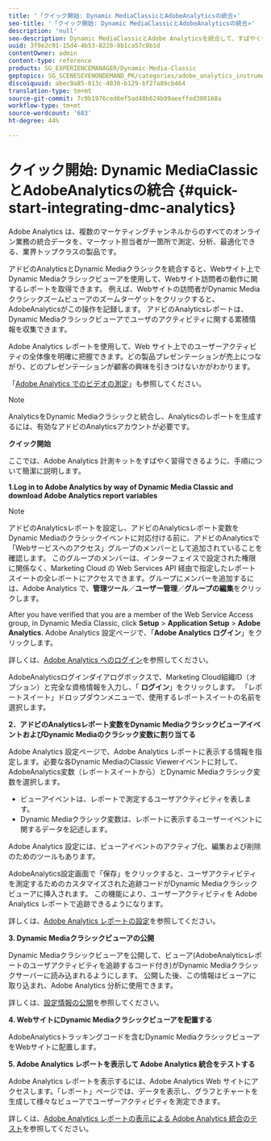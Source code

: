 ```yaml
---
title: '「クイック開始: Dynamic MediaClassicとAdobeAnalyticsの統合»'
seo-title: '「クイック開始: Dynamic MediaClassicとAdobeAnalyticsの統合»'
description: 'null'
seo-description: Dynamic MediaClassicとAdobe Analyticsを統合して、すばやく作業を始めるのに役立つ概要とクイック開始です。
uuid: 3f9e2c91-15d4-4b53-8220-9b1ca57c0b1d
contentOwner: admin
content-type: reference
products: SG_EXPERIENCEMANAGER/Dynamic-Media-Classic
geptopics: SG_SCENESEVENONDEMAND_PK/categories/adobe_analytics_instrumentation_kit
discoiquuid: abec9a85-013c-4030-b129-bf27a89cb464
translation-type: tm+mt
source-git-commit: 7c9b1976ced6ef5ad48b624b99aeeffed380168a
workflow-type: tm+mt
source-wordcount: '683'
ht-degree: 44%

---
```



# クイック開始: Dynamic MediaClassicとAdobeAnalyticsの統合 {#quick-start-integrating-dmc-analytics}

Adobe Analytics は、複数のマーケティングチャンネルからのすべてのオンライン業務の統合データを、マーケット担当者が一箇所で測定、分析、最適化できる、業界トップクラスの製品です。

アドビのAnalyticsとDynamic Mediaクラシックを統合すると、Webサイト上でDynamic Mediaクラシックビューアを使用して、Webサイト訪問者の動作に関するレポートを取得できます。 例えば、Webサイトの訪問者がDynamic Mediaクラシックズームビューアのズームターゲットをクリックすると、AdobeAnalyticsがこの操作を記録します。 アドビのAnalyticsレポートは、Dynamic Mediaクラシックビューアでユーザのアクティビティに関する累積情報を収集できます。

Adobe Analytics レポートを使用して、Web サイト上でのユーザーアクティビティの全体像を明確に把握できます。どの製品プレゼンテーションが売上につながり、どのプレゼンテーションが顧客の興味を引きつけないかがわかります。

「[Adobe Analytics でのビデオの測定](https://docs.adobe.com/content/help/en/media-analytics/using/media-overview.html)」も参照してください。

>[!NOTE]
>
>AnalyticsをDynamic Mediaクラシックと統合し、Analyticsのレポートを生成するには、有効なアドビのAnalyticsアカウントが必要です。

**クイック開始**

ここでは、Adobe Analytics 計測キットをすばやく習得できるように、手順について簡潔に説明します。

**1.Log in to Adobe Analytics by way of Dynamic Media Classic and download Adobe Analytics report variables**

>[!NOTE]
>
>アドビのAnalyticsレポートを設定し、アドビのAnalyticsレポート変数をDynamic Mediaのクラシックイベントに対応付ける前に、アドビのAnalyticsで「Webサービスへのアクセス」グループのメンバーとして追加されていることを確認します。 このグループのメンバーは、インターフェイスで設定された権限に関係なく、Marketing Cloud の Web Services API 経由で指定したレポートスイートの全レポートにアクセスできます。グループにメンバーを追加するには、Adobe Analytics で、**管理ツール**／**ユーザー管理**／**グループの編集**&#x200B;をクリックします。

After you have verified that you are a member of the Web Service Access group, in Dynamic Media Classic, click **Setup** > **Application Setup** > **Adobe Analytics**. Adobe Analytics 設定ページで、「**Adobe Analytics ログイン**」をクリックします。

詳しくは、[Adobe Analytics へのログイン](log-analytics.md#log_in_to_adobe_analytics)を参照してください。

AdobeAnalyticsログインダイアログボックスで、Marketing Cloud組織ID（オプション）と完全な資格情報を入力し、「 **ログイン**」をクリックします。 「レポートスイート」ドロップダウンメニューで、使用するレポートスイートの名前を選択します。

**2．アドビのAnalyticsレポート変数をDynamic MediaクラシックビューアイベントおよびDynamic Mediaのクラシック変数に割り当てる**

Adobe Analytics 設定ページで、Adobe Analytics レポートに表示する情報を指定します。必要な各Dynamic MediaのClassic Viewerイベントに対して、AdobeAnalytics変数（レポートスイートから）とDynamic Mediaクラシック変数を選択します。

* ビューアイベントは、レポートで測定するユーザアクティビティを表します。
* Dynamic Mediaクラシック変数は、レポートに表示するユーザーイベントに関するデータを記述します。

Adobe Analytics 設定には、ビューアイベントのアクティブ化、編集および削除のためのツールもあります。

AdobeAnalytics設定画面で「保存」をクリックすると、ユーザアクティビティを測定するためのカスタマイズされた追跡コードがDynamic Mediaクラシックビューアに挿入されます。 この機能により、ユーザーアクティビティを Adobe Analytics レポートで追跡できるようになります。

詳しくは、[Adobe Analytics レポートの設定](configuring-analytics-reports.md#configuring_adobe_analytics_reports)を参照してください。

**3. Dynamic Mediaクラシックビューアの公開**

Dynamic Mediaクラシックビューアを公開して、ビューア(AdobeAnalyticsレポートのユーザアクティビティを追跡するコード付き)がDynamic Mediaクラシックサーバーに読み込まれるようにします。 公開した後、この情報はビューアに取り込まれ、Adobe Analytics 分析に使用できます。

詳しくは、[設定情報の公開](publishing-analytics-configuration-information.md#publishing_adobe_analytics_configuration_information)を参照してください。

**4. WebサイトにDynamic Mediaクラシックビューアを配置する**

AdobeAnalyticsトラッキングコードを含むDynamic MediaクラシックビューアをWebサイトに配置します。

**5. Adobe Analytics レポートを表示して Adobe Analytics 統合をテストする**

Adobe Analytics レポートを表示するには、Adobe Analytics Web サイトにアクセスします。「レポート」ページでは、データを表示し、グラフとチャートを生成して様々なビューアでユーザーアクティビティを測定できます。

詳しくは、[Adobe Analytics レポートの表示による Adobe Analytics 統合のテスト](testing-integration-viewing-analytics-report.md#testing_the_integration_by_viewing_an_adobe_analytics_report)を参照してください。
